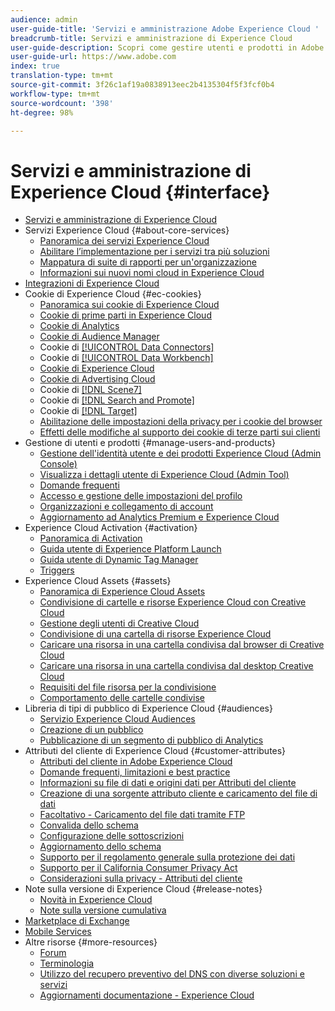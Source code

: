 ```yaml
---
audience: admin
user-guide-title: 'Servizi e amministrazione Adobe Experience Cloud '
breadcrumb-title: Servizi e amministrazione di Experience Cloud
user-guide-description: Scopri come gestire utenti e prodotti in Adobe Experience Cloud e come utilizzare i servizi Attributi del cliente e Libreria Pubblico. Scopri anche i cookie e risorse di Experience Cloud.
user-guide-url: https://www.adobe.com
index: true
translation-type: tm+mt
source-git-commit: 3f26c1af19a0838913eec2b4135304f5f3fcf0b4
workflow-type: tm+mt
source-wordcount: '398'
ht-degree: 98%

---
```



# Servizi e amministrazione di Experience Cloud {#interface}

+ [Servizi e amministrazione di Experience Cloud](experience-cloud.md)
+ Servizi Experience Cloud {#about-core-services}
   + [Panoramica dei servizi Experience Cloud](core-services-landing.md)
   + [Abilitare l’implementazione per i servizi tra più soluzioni](core-services/core-services.md)
   + [Mappatura di suite di rapporti per un&#39;organizzazione](core-services/report-suite-mapping.md)
   + [Informazioni sui nuovi nomi cloud in Experience Cloud](solutions-core-services.md)
+ [Integrazioni di Experience Cloud](marketing-cloud-integrations.md)
+ Cookie di Experience Cloud {#ec-cookies}
   + [Panoramica sui cookie di Experience Cloud](cookies/cookies-privacy.md)
   + [Cookie di prime parti in Experience Cloud](cookies/cookies-first-party.md)
   + [Cookie di Analytics](cookies/cookies-analytics.md)
   + [Cookie di Audience Manager](cookies/cookies-am.md)
   + Cookie di [[!UICONTROL Data Connectors]](cookies/cookies-dc.md)
   + Cookie di [[!UICONTROL Data Workbench]](cookies/cookies-insight.md)
   + [Cookie di Experience Cloud](cookies/cookies-mc.md)
   + [Cookie di Advertising Cloud](cookies/cookies-advertising-cloud.md)
   + Cookie di [[!DNL Scene7] ](cookies/cookies-s7.md)
   + Cookie di [[!DNL Search and Promote] ](cookies/cookies-snp.md)
   + Cookie di [[!DNL Target] ](cookies/cookies-target.md)
   + [Abilitazione delle impostazioni della privacy per i cookie del browser](cookies/browser-cookie-settings.md)
   + [Effetti delle modifiche al supporto dei cookie di terze parti sui clienti](cookies/cookies-thirdparty.md)
+ Gestione di utenti e prodotti {#manage-users-and-products}
   + [Gestione dell&#39;identità utente e dei prodotti Experience Cloud (Admin Console)](admin-getting-started/admin-getting-started.md)
   + [Visualizza i dettagli utente di Experience Cloud (Admin Tool)](admin-getting-started/admin-tool-experience-cloud.md)
   + [Domande frequenti](admin-getting-started/faq.md)
   + [Accesso e gestione delle impostazioni del profilo](admin-getting-started/getting-started-experience-cloud.md)
   + [Organizzazioni e collegamento di account](admin-getting-started/organizations.md)
   + [Aggiornamento ad Analytics Premium e Experience Cloud](admin-getting-started/upgrade-to-analytics-premium.md)
+ Experience Cloud Activation {#activation}
   + [Panoramica di Activation](activation/activation.md)
   + [Guida utente di Experience Platform Launch](https://docs.adobe.com/content/help/it-IT/launch/using/overview.html)
   + [Guida utente di Dynamic Tag Manager](https://docs.adobe.com/content/help/it-IT/dtm/using/dtm-home.html)
   + [Triggers](activation/triggers.md)
+ Experience Cloud Assets {#assets}
   + [Panoramica di Experience Cloud Assets](experience-cloud-assets/experience-cloud-assets.md)
   + [Condivisione di cartelle e risorse Experience Cloud con Creative Cloud](experience-cloud-assets/creative-cloud.md)
   + [Gestione degli utenti di Creative Cloud](experience-cloud-assets/t-admin-add-cc-user.md)
   + [Condivisione di una cartella di risorse Experience Cloud](experience-cloud-assets/t-share-creative-cloud.md)
   + [Caricare una risorsa in una cartella condivisa dal browser di Creative Cloud](experience-cloud-assets/t-upload-asset-cc.md)
   + [Caricare una risorsa in una cartella condivisa dal desktop Creative Cloud](experience-cloud-assets/t-cc-asset-upload-thor.md)
   + [Requisiti del file risorsa per la condivisione](experience-cloud-assets/assets-file-reqs.md)
   + [Comportamento delle cartelle condivise](experience-cloud-assets/asset-behavior.md)
+ Libreria di tipi di pubblico di Experience Cloud {#audiences}
   + [Servizio Experience Cloud Audiences](audience-library/audience-library.md)
   + [Creazione di un pubblico](audience-library/t-audience-create.md)
   + [Pubblicazione di un segmento di pubblico di Analytics](audience-library/t-publish-audience-segment.md)
+ Attributi del cliente di Experience Cloud {#customer-attributes}
   + [Attributi del cliente in Adobe Experience Cloud](attributes/attributes.md)
   + [Domande frequenti, limitazioni e best practice](attributes/faq-crs.md)
   + [Informazioni su file di dati e origini dati per Attributi del cliente](attributes/crs-data-file.md)
   + [Creazione di una sorgente attributo cliente e caricamento del file di dati](attributes/t-crs-usecase.md)
   + [Facoltativo - Caricamento del file dati tramite FTP](attributes/t-upload-attributes-ftp.md)
   + [Convalida dello schema](attributes/validate-schema.md)
   + [Configurazione delle sottoscrizioni](attributes/subscription.md)
   + [Aggiornamento dello schema](attributes/t-update-schema.md)
   + [Supporto per il regolamento generale sulla protezione dei dati](attributes/gdpr.md)
   + [Supporto per il California Consumer Privacy Act](attributes/ccpa.md)
   + [Considerazioni sulla privacy - Attributi del cliente](attributes/privacy-mac.md)
+ Note sulla versione di Experience Cloud {#release-notes}
   + [Novità in Experience Cloud](https://docs.adobe.com/content/help/it-IT/release-notes/experience-cloud/current.html)
   + [Note sulla versione cumulativa](marketing-cloud-interface/release-notes.md)
+ [Marketplace di Exchange](exchange.md)
+ [Mobile Services](https://docs.adobe.com/content/help/it-IT/mobile-services/using/home.html)
+ Altre risorse {#more-resources}
   + [Forum](https://forums.adobe.com/community/experience-cloud)
   + [Terminologia](terms.md)
   + [Utilizzo del recupero preventivo del DNS con diverse soluzioni e servizi](dns-prefetch.md)
   + [Aggiornamenti documentazione - Experience Cloud](doc-updates.md)
